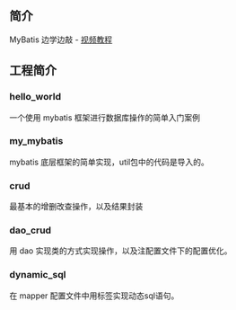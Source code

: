 ## 简介

MyBatis 边学边敲 - [视频教程](https://www.bilibili.com/video/BV1mE411X7yp?p=1)

## 工程简介

### hello_world

一个使用 mybatis 框架进行数据库操作的简单入门案例 

### my_mybatis

mybatis 底层框架的简单实现，util包中的代码是导入的。

### crud

最基本的增删改查操作，以及结果封装

### dao_crud

用 dao 实现类的方式实现操作，以及注配置文件下的配置优化。

### dynamic_sql

在 mapper 配置文件中用标签实现动态sql语句。

